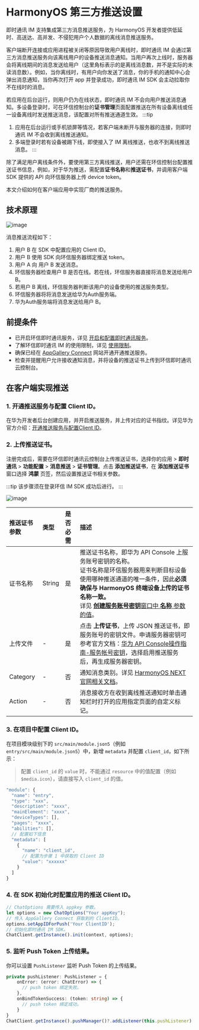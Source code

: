 # HarmonyOS 第三方推送设置

<Toc />

即时通讯 IM 支持集成第三方消息推送服务，为 HarmonyOS 开发者提供低延时、高送达、高并发、不侵犯用户个人数据的离线消息推送服务。

客户端断开连接或应用进程被关闭等原因导致用户离线时，即时通讯 IM 会通过第三方消息推送服务向该离线用户的设备推送消息通知。当用户再次上线时，服务器会将离线期间的消息发送给用户（这里角标表示的是离线消息数，并不是实际的未读消息数）。例如，当你离线时，有用户向你发送了消息，你的手机的通知中心会弹出消息通知，当你再次打开 app 并登录成功，即时通讯 IM SDK 会主动拉取你不在线时的消息。

若应用在后台运行，则用户仍为在线状态，即时通讯 IM 不会向用户推送消息通知。多设备登录时，可在环信控制台的**证书管理**页面配置推送在所有设备离线或任一设备离线时发送推送消息，该配置对所有推送通道生效。
:::tip
1. 应用在后台运行或手机锁屏等情况，若客户端未断开与服务器的连接，则即时通讯 IM 不会收到离线推送通知。
2. 多端登录时若有设备被踢下线，即使接入了 IM 离线推送，也收不到离线推送消息。
:::

除了满足用户离线条件外，要使用第三方离线推送，用户还需在环信控制台配置推送证书信息，例如，对于华为推送，需配置**证书名称**和**推送证书**，并调用客户端 SDK 提供的 API 向环信服务器上传 device token。

本文介绍如何在客户端应用中实现厂商的推送服务。

## 技术原理

![image](@static/images/harmonyos/push/harmonyos_flowchart.png)

消息推送流程如下：

1. 用户 B 在 SDK 中配置应用的 Client ID。
2. 用户 B 使用 SDK 向环信服务器绑定推送 token。
3. 用户 A 向 用户 B 发送消息。
4. 环信服务器检查用户 B 是否在线。若在线，环信服务器直接将消息发送给用户 B。
5. 若用户 B 离线，环信服务器判断该用户的设备使用的推送服务类型。
6. 环信服务器将将消息发送给华为Auth服务端。
7. 华为Auth服务端将消息发送给用户 B。

## 前提条件

- 已开启环信即时通讯服务，详见 [开启和配置即时通讯服务](/product/enable_and_configure_IM.html)。
- 了解环信即时通讯 IM 的使用限制，详见 [使用限制](/product/limitation.html)。
- 确保已经在 [AppGallery Connect](https://developer.huawei.com/consumer/cn/service/josp/agc/index.html) 网站开通开通推送服务。
- 检查并提醒用户允许接收通知消息，并将设备的推送证书上传到环信即时通讯云控制台。

## 在客户端实现推送

### 1. 开通推送服务与配置 Client ID。

在华为开发者后台创建应用，并开启推送服务，并上传对应的证书指纹。详见华为官方介绍：[开通推送服务与配置Client ID](https://developer.huawei.com/consumer/cn/doc/harmonyos-guides-V5/push-config-setting-V5)。

### 2. 上传推送证书。

注册完成后，需要在环信即时通讯云控制台上传推送证书，选择你的应用 > **即时通讯** > **功能配置** > **消息推送** > **证书管理**。点击 **添加推送证书**，在 **添加推送证书** 窗口选择 **鸿蒙** 页签，然后设置推送证书相关参数。

:::tip
该步骤须在登录环信 IM SDK 成功后进行。
:::

![image](@static/images/harmonyos/push/harmonyos_certificate.png)

| 推送证书参数    | 类型   | 是否必需 | 描述   |
| :-------- | :----- | :------- | :---------------- |
| 证书名称        | String | 是  | 推送证书名称，即华为 API Console 上服务账号密钥的名称。<br/>证书名称是环信服务器用来判断目标设备使用哪种推送通道的唯一条件，因此**必须确保与 HarmonyOS 终端设备上传的证书名称一致。** <br/>详见 [**创建服务账号密钥**窗口中 **名称** 参数的值](https://developer.huawei.com/consumer/cn/doc/start/api-0000001062522591#section11695162765311)。|
| 上传文件     | - | 是  | 点击 **上传证书**，上传 JSON 推送证书，即服务账号的密钥文件。申请服务器密钥可参考官方文档：[华为 API Console操作指南-服务帐号密钥](https://developer.huawei.com/consumer/cn/doc/start/api-0000001062522591#section11695162765311)，选择启用推送服务后，再生成服务器密钥。 |
| Category | - | 否      | 通知消息类别。详见 [HarmonyOS NEXT 官网相关文档](https://developer.huawei.com/consumer/cn/doc/harmonyos-guides-V5/push-apply-right-V5#section16708911111611)。 |
| Action        | - | 否  | 消息接收方在收到离线推送通知时单击通知栏时打开的应用指定页面的自定义标记。 |

### 3. 在项目中配置 Client ID。

在项目模块级别下的 `src/main/module.json5`（例如 `entry/src/main/module.json5`）中，新增 `metadata` 并配置 `client_id`，如下所示：

> 配置 `client_id` 的 `value` 时，不能通过 `resource` 中的值配置（例如 `$media.icon`），请直接写入 `client_id` 的值。

```TypeScript
"module": {
  "name": "entry",
  "type": "xxx",
  "description": "xxxx",
  "mainElement": "xxxx",
  "deviceTypes": [],
  "pages": "xxxx",
  "abilities": [],
  // 配置如下信息
  "metadata": [ 
    {
      "name": "client_id",
      // 配置为步骤 1 中获取的 Client ID
      "value": "xxxxxx"  
    }
  ]
}

```

### 4. 在 SDK 初始化时配置应用的推送 Client ID。

```TypeScript
// ChatOptions 需要传入 appkey 参数。
let options = new ChatOptions("Your appKey");
// 传入 AppGallery Connect 获取到的 ClientID。
options.setAppIDForPush('Your ClientID');
// 初始化即时通讯 IM SDK。
ChatClient.getInstance().init(context, options);
```

### 5. 监听 Push Token 上传结果。

你可以设置 `PushListener` 监听 Push Token 的上传结果。

```TypeScript
private pushListener: PushListener = {
    onError: (error: ChatError) => {
      // push token 绑定失败。
    },
    onBindTokenSuccess: (token: string) => {
      // push token 绑定成功。
    }
}
ChatClient.getInstance().pushManager()?.addListener(this.pushListener);
```


